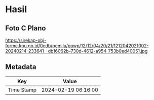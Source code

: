 # Hasil

## Foto C Plano

https://sirekap-obj-formc.kpu.go.id/0cdb/pemilu/ppwp/12/12/04/20/21/1212042021002-20240214-233641--db16062b-730d-4612-a954-753b0ed40051.jpg


## Metadata

| Key        | Value               |
| ---------- | ------------------- |
| Time Stamp | 2024-02-19 06:16:00 |



